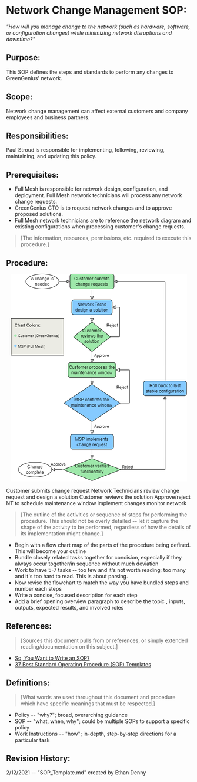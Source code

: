 
# Network Change Management SOP:
_"How will you manage change to the network (such as hardware, software, or configuration changes) while minimizing network disruptions and downtime?"_


## Purpose:

This SOP defines the steps and standards to perform any changes to GreenGenius' network.

## Scope:

Network change management can affect external customers and company employees and business partners.

## Responsibilities:

Paul Stroud is responsible for implementing, following, reviewing, maintaining, and updating this policy.


## Prerequisites:

- Full Mesh is responsible for network design, configuration, and deployment. Full Mesh network technicians will process any network change requests.<br>
- GreenGenius CTO is to request network changes and to approve proposed solutions.<br>
- Full Mesh network technicians are to reference the network diagram and existing configurations when processing customer's change requests.<br>
> [The information, resources, permissions, etc. required to execute this procedure.]

## Procedure:

<center>
  <img src="SOP%20301.6%20Network%20Chg%20Mgmt.drawio.png">
</center>

Customer submits change request
Network Technicians review change request and design a solution
Customer reviews the solution
Approve/reject
NT to schedule
maintenance window
implement changes
monitor network


> [The outline of the activities or sequence of steps for performing the procedure. This should not be overly detailed -- let it capture the shape of the activity to be performed, regardless of how the details of its implementation might change.]

- Begin with a flow chart map of the parts of the procedure being defined. This will become your outline
- Bundle closely related tasks together for concision, especially if they always occur together/in sequence without much deviation
- Work to have 5-7 tasks -- too few and it's not worth reading; too many and it's too hard to read. This is about parsing.
- Now revise the flowchart to match the way you have bundled steps and number each steps
- Write a concise, focused description for each step
- Add a brief opening overview paragraph to describe the topic , inputs, outputs, expected results, and involved roles

## References:

> [Sources this document pulls from or references, or simply extended reading/documentation on this subject.]

- [So, You Want to Write an SOP?](https://www.thinkhdi.com/library/supportworld/2017/you-want-to-write-an-sop.aspx)
- [37 Best Standard Operating Procedure (SOP) Templates](https://templatelab.com/sop-templates/)
## Definitions:

> [What words are used throughout this document and procedure which have specific meanings that must be respected.]

- Policy -- "why?"; broad, overarching guidance
- SOP -- "what, when, why"; could be multiple SOPs to support a specific policy
- Work Instructions -- "how"; in-depth, step-by-step directions for a particular task

## Revision History:

2/12/2021 -- "SOP_Template.md" created by Ethan Denny
